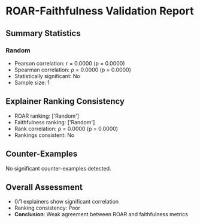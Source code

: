 # ROAR-Faithfulness Validation Report

## Summary Statistics

### Random
- Pearson correlation: r = 0.0000 (p = 0.0000)
- Spearman correlation: ρ = 0.0000 (p = 0.0000)
- Statistically significant: No
- Sample size: 1

## Explainer Ranking Consistency

- ROAR ranking: ['Random']
- Faithfulness ranking: ['Random']
- Rank correlation: ρ = 0.0000 (p = 0.0000)
- Rankings consistent: No

## Counter-Examples

No significant counter-examples detected.

## Overall Assessment

- 0/1 explainers show significant correlation
- Ranking consistency: Poor
- **Conclusion**: Weak agreement between ROAR and faithfulness metrics
